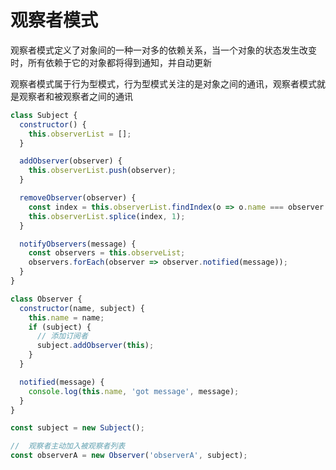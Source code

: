 # 观察者模式

观察者模式定义了对象间的一种一对多的依赖关系，当一个对象的状态发生改变时，所有依赖于它的对象都将得到通知，并自动更新

观察者模式属于行为型模式，行为型模式关注的是对象之间的通讯，观察者模式就是观察者和被观察者之间的通讯

```js
class Subject {
  constructor() {
    this.observerList = [];
  }

  addObserver(observer) {
    this.observerList.push(observer);
  }

  removeObserver(observer) {
    const index = this.observerList.findIndex(o => o.name === observer.name);
    this.observerList.splice(index, 1);
  }

  notifyObservers(message) {
    const observers = this.observeList;
    observers.forEach(observer => observer.notified(message));
  }
}

class Observer {
  constructor(name, subject) {
    this.name = name;
    if (subject) {
      // 添加订阅者
      subject.addObserver(this);
    }
  }

  notified(message) {
    console.log(this.name, 'got message', message);
  }
}
```

```js
const subject = new Subject();

//  观察者主动加入被观察者列表
const observerA = new Observer('observerA', subject);

```

